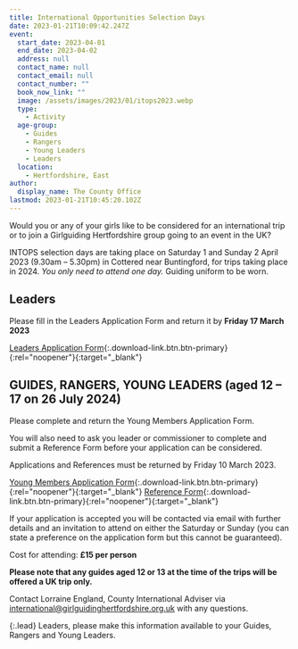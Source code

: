 ```yaml
---
title: International Opportunities Selection Days
date: 2023-01-21T10:09:42.247Z
event:
  start_date: 2023-04-01
  end_date: 2023-04-02
  address: null
  contact_name: null
  contact_email: null
  contact_number: ""
  book_now_link: ""
  image: /assets/images/2023/01/itops2023.webp
  type:
    - Activity
  age-group:
    - Guides
    - Rangers
    - Young Leaders
    - Leaders
  location:
    - Hertfordshire, East
author:
  display_name: The County Office
lastmod: 2023-01-21T10:45:20.102Z
---
```

Would you or any of your girls like to be considered for an international trip or to join a Girlguiding Hertfordshire group going to an event in the UK?

INTOPS selection days are taking place on Saturday 1 and Sunday 2 April 2023 (9.30am – 5.30pm) in Cottered near Buntingford, for trips taking place in 2024. *You only need to attend one day.* Guiding uniform to be worn.

## Leaders

Please fill in the Leaders Application Form and return it by **Friday 17 March 2023**

[Leaders Application Form](/assets/docs/2023/INTOPS-Leaders-Application-Form-2023.docx){:.download-link.btn.btn-primary}{:rel="noopener"}{:target="_blank"}

## GUIDES, RANGERS, YOUNG LEADERS (aged 12 – 17 on 26 July 2024)

Please complete and return the Young Members Application Form.  

You will also need to ask you leader or commissioner to complete and submit a Reference Form before your application can be considered.

Applications and References must be returned by Friday 10 March 2023.

[Young Members Application Form](/assets/docs/2023/INTOPS-Young-Members-Application-Form-2023.docx){:.download-link.btn.btn-primary}{:rel="noopener"}{:target="_blank"} [Reference Form](/assets/docs/2023/International-Reference-Form.docx){:.download-link.btn.btn-primary}{:rel="noopener"}{:target="_blank"}

If your application is accepted you will be contacted via email with further details and an invitation to attend on either the Saturday or Sunday (you can state a preference on the application form but this cannot be guaranteed).

Cost for attending: **£15 per person**  

**Please note that any guides aged 12 or 13 at the time of the trips will be offered a UK trip only.**

Contact Lorraine England, County International Adviser via <international@girlguidinghertfordshire.org.uk> with any questions.

{:.lead}
Leaders, please make this information available to your Guides, Rangers and Young Leaders.
